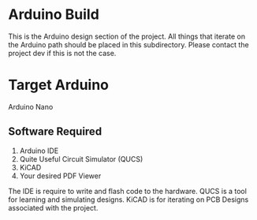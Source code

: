 # Arduino Build #
This is the Arduino design section of the project. All things that iterate on the Arduino path should be placed in this subdirectory. Please contact the project dev if this is not the case.

# Target Arduino #
Arduino Nano 

## Software Required ##
1. Arduino IDE
2. Quite Useful Circuit Simulator (QUCS)
3. KiCAD 
4. Your desired PDF Viewer

The IDE is require to write and flash code to the hardware. 
QUCS is a tool for learning and simulating designs.
KiCAD is for iterating on PCB Designs associated with the project.

